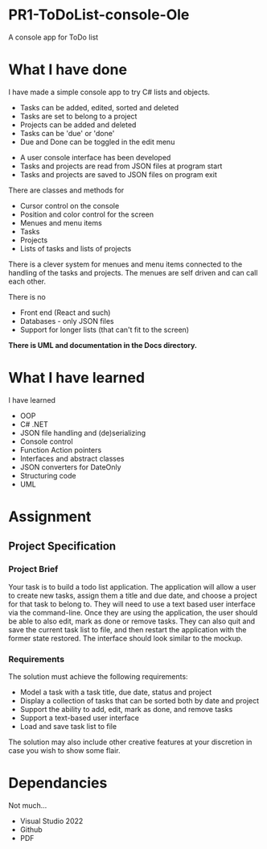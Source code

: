 # PR1-ToDoList-console-Ole
A console app for ToDo list

<h1>What I have done</h1>

I have made a simple console app to try C# lists and objects.
<ul>
<li>Tasks can be added, edited, sorted and deleted
<li>Tasks are set to belong to a project
<li>Projects can be added and deleted
<li>Tasks can be 'due' or 'done'
<li>Due and Done can be toggled in the edit menu
</ul>

<ul>
<li>A user console interface has been developed
<li>Tasks and projects are read from JSON files at program start
<li>Tasks and projects are saved to JSON files on program exit
</ul>

There are classes and methods for
<ul>
<li>Cursor control on the console
<li>Position and color control for the screen
<li>Menues and menu items
<li>Tasks
<li>Projects
<li>Lists of tasks and lists of projects
</ul>

There is a clever system for menues and menu items connected to the handling of the tasks and projects.
The menues are self driven and can call each other.

There is no
<ul>
<li>Front end (React and such)
<li>Databases - only JSON files
<li>Support for longer lists (that can't fit to the screen)
</ul>

<strong>There is UML and documentation in the Docs directory.</strong>

<h1>What I have learned</h1>

I have learned
<ul>
<li>OOP
<li>C# .NET
<li>JSON file handling and (de)serializing
<li>Console control
<li>Function Action pointers
<li>Interfaces and abstract classes
<li>JSON converters for DateOnly
<li>Structuring code
<li>UML
</ul>


<h1>Assignment</h1>

<h2>Project Specification</h2>
<h3>Project Brief</h3>
Your task is to build a todo list application. The application will allow a user to create new 
tasks, assign them a title and due date, and choose a project for that task to belong to. They 
will need to use a text based user interface via the command-line. Once they are using the 
application, the user should be able to also edit, mark as done or remove tasks. They can also 
quit and save the current task list to file, and then restart the application with the former 
state restored. The interface should look similar to the mockup.

<h3>Requirements</h3>
The solution must achieve the following requirements:
<ul>
<li>Model a task with a task title, due date, status and project
<li>Display a collection of tasks that can be sorted both by date and project
<li>Support the ability to add, edit, mark as done, and remove tasks
<li>Support a text-based user interface
<li>Load and save task list to file 
</ul>
The solution may also include other creative features at your discretion in case you wish to show some flair.

<h1>Dependancies</h1>

Not much...

<ul>
<li>Visual Studio 2022
<li>Github
<li>PDF
</ul>
